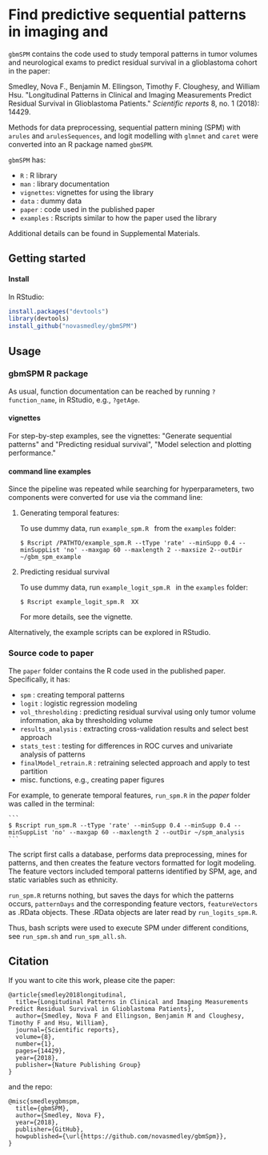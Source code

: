 # Find predictive sequential patterns in imaging and



`gbmSPM` contains the code used to study temporal patterns in tumor volumes and neurological exams to predict residual survival in a glioblastoma cohort in the paper:

Smedley, Nova F., Benjamin M. Ellingson, Timothy F. Cloughesy, and William Hsu. "Longitudinal Patterns in Clinical and Imaging Measurements Predict Residual Survival in Glioblastoma Patients." *Scientific reports* 8, no. 1 (2018): 14429.

Methods for data preprocessing, sequential pattern mining (SPM) with `arules` and `arulesSequences`, and logit modelling with  `glmnet` and `caret` were converted into an R package named `gbmSPM`.


`gbmSPM` has:

* `R` : R library
* `man` : library documentation
* `vignettes`: vignettes for using the library
* `data` : dummy data
* `paper` : code used in the published paper
* `examples` : Rscripts similar to how the paper used the library

Additional details can be found in Supplemental Materials.


## Getting started

#### Install

In RStudio:
```R
install.packages("devtools")
library(devtools)
install_github("novasmedley/gbmSPM")
```

## Usage

### gbmSPM R package
As usual, function documentation can be reached by running `?function_name`, in RStudio, e.g., `?getAge`.

#### vignettes

For step-by-step examples, see the vignettes: "Generate sequential patterns" and "Predicting residual survival", "Model selection and plotting performance."

#### command line examples
Since the pipeline was repeated while searching for hyperparameters, two components were converted for use via the command line:

1. Generating temporal features:

    To use dummy data, run `example_spm.R ` from the `examples` folder:

    ```
    $ Rscript /PATHTO/example_spm.R --tType 'rate' --minSupp 0.4 --minSuppList 'no' --maxgap 60 --maxlength 2 --maxsize 2--outDir ~/gbm_spm_example
    ```

2. Predicting residual survival

    To use dummy data, run `example_logit_spm.R ` in the `examples` folder:

    ```
    $ Rscript example_logit_spm.R  XX
    ```

    For more details, see the  vignette.

Alternatively, the example scripts can be explored in RStudio.

### Source code to paper

The `paper` folder contains the R code used in the published paper. Specifically, it has:

* `spm` : creating temporal patterns
* `logit` : logistic regression modeling
* `vol_thresholding` : predicting residual survival using only tumor volume information, aka by thresholding volume
* `results_analysis` : extracting cross-validation results and select best approach
* `stats_test` : testing for differences in ROC curves and univariate analysis of patterns
* `finalModel_retrain.R` : retraining selected approach and apply to test partition
* misc. functions, e.g., creating paper figures

For example, to generate temporal features, `run_spm.R` in the *paper* folder was called in the terminal:

    ```
    $ Rscript run_spm.R --tType 'rate' --minSupp 0.4 --minSupp 0.4 --minSuppList 'no' --maxgap 60 --maxlength 2 --outDir ~/spm_analysis
    ```

The script first calls a database, performs data preprocessing, mines for patterns, and then creates the feature vectors formatted for logit modeling. The feature vectors included temporal patterns identified by SPM, age, and static variables such as ethnicity.

`run_spm.R` returns nothing, but saves the days for which the patterns occurs, `patternDays` and the corresponding feature vectors, `featureVectors` as .RData objects. These .RData objects are later read by `run_logits_spm.R`.

Thus, bash scripts were used to execute SPM under different conditions, see `run_spm.sh` and `run_spm_all.sh`.


## Citation
If you want to cite this work, please cite the paper:
```
@article{smedley2018longitudinal,
  title={Longitudinal Patterns in Clinical and Imaging Measurements Predict Residual Survival in Glioblastoma Patients},
  author={Smedley, Nova F and Ellingson, Benjamin M and Cloughesy, Timothy F and Hsu, William},
  journal={Scientific reports},
  volume={8},
  number={1},
  pages={14429},
  year={2018},
  publisher={Nature Publishing Group}
}
```
and the repo:
```
@misc{smedleygbmspm,
  title={gbmSPM},
  author={Smedley, Nova F},
  year={2018},
  publisher={GitHub},
  howpublished={\url{https://github.com/novasmedley/gbmSpm}},
}
```
